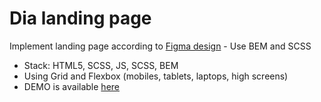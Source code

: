 # Dia landing page
Implement landing page according to [Figma design](https://www.figma.com/file/7qwsWggv9BAxMi2VPhBuPr/Air-(formerly-Dia)?node-id=9138%3A35) - Use BEM and SCSS
<ul>
  <li>Stack: HTML5, SCSS, JS, SCSS, BEM</li>
  <li>Using Grid and Flexbox (mobiles, tablets, laptops, high screens)</li>
  <li>DEMO is available <a href="https://Kandio16.github.io/layout_dia/">here</a></li>
</ul>
